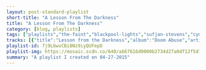 ```yaml
---
layout: post-standard-playlist
short-title: "A Lesson From The Darkness"
title: "A Lesson From The Darkness"
category: [blog, playlists]
tags: ["playlists","the-faint","blackpool-lights","sufjan-stevens","cymbals-eat-guitars","we-are-the-west","jeff-rosenstock","built-to-spill","the-unicorns","pickin'-on-series","built-to-spill","death-from-above-1979","human-highway","nada-surf","elvis-depressedly","nat-king-cole"]
tracks: [{"title":"Lesson from the Darkness","album":"Doom Abuse","artists":"The Faint"},{"title":"You Don't Need Me","album":"Okie Baroque","artists":"Blackpool Lights"},{"title":"Drawn to the Blood","album":"Carrie & Lowell","artists":"Sufjan Stevens"},{"title":"Jackson","album":"LOSE","artists":"Cymbals Eat Guitars"},{"title":"The Hammer","album":"We Are the West II","artists":"We Are The West"},{"title":"You, In Weird Cities","album":"We Cool?","artists":"Jeff Rosenstock"},{"title":"On the Way","album":"Untethered Moon","artists":"Built To Spill"},{"title":"I Was Born (A Unicorn)","album":"Who Will Cut Our Hair When We're Gone? (Remastered)","artists":"The Unicorns"},{"title":"Be Our Guest - From Beauty And The Beast","album":"Heigh-Ho Banjo: Bluegrass Salutes Favorite Disney Songs","artists":"Pickin' On Series"},{"title":"Living Zoo","album":"Untethered Moon","artists":"Built To Spill"},{"title":"Romantic Rights","album":"You're A Woman, I'm A Machine","artists":"Death From Above 1979"},{"title":"What World","album":"Moody Motorcycle","artists":"Human Highway"},{"title":"Always Love","album":"The Weight Is A Gift","artists":"Nada Surf"},{"title":"Wastes of Time","album":"New Alhambra","artists":"Elvis Depressedly"},{"title":"Love Is Here To Stay - Remastered","album":"The Unforgettable Nat King Cole (Remastered)","artists":"Nat King Cole"}]
playlist-id: 7j9L6wvCBi8Nz9iyQUFepD
playlist-img: https://mosaic.scdn.co/640/ab67616d0000b2734d27a0df12f5d706a8c2f7c6ab67616d0000b2734dfbe36486a0e8655b119660ab67616d0000b27378b07c0d67c742f3ce6c38f7ab67616d0000b273e110204b46680c18fac3b757
summary: "A playlist I created on 04-27-2015"
---
```

